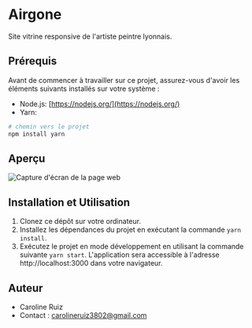 # Airgone
Site vitrine responsive de l'artiste peintre lyonnais. 

## Prérequis

Avant de commencer à travailler sur ce projet, assurez-vous d'avoir les éléments suivants installés sur votre système :

- Node.js: [https://nodejs.org/](https://nodejs.org/)
- Yarn:
```bash
# chemin vers le projet
npm install yarn
```

## Aperçu

![Capture d'écran de la page web](https://i.ibb.co/yVVCRfP/Capture-d-cran-2024-09-20-131852.png)

## Installation et Utilisation

1. Clonez ce dépôt sur votre ordinateur.
2. Installez les dépendances du projet en exécutant la commande `yarn install`.
3. Exécutez le projet en mode développement en utilisant la commande suivante `yarn start`.
L'application sera accessible à l'adresse http://localhost:3000 dans votre navigateur.

## Auteur

- Caroline Ruiz
- Contact : carolineruiz3802@gmail.com
